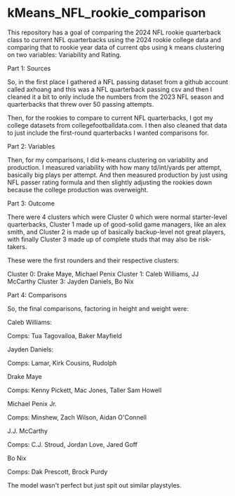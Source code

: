 # kMeans_NFL_rookie_comparison
This repository has a goal of comparing the 2024 NFL rookie quarterback class to current NFL quarterbacks using the 2024 rookie college data and comparing that 
to rookie year data of current qbs using k means clustering on two variables: Variability and Rating.

Part 1: Sources

So, in the first place I gathered a NFL passing dataset from a github account called axhoang and this was a NFL quarterback passing csv and then I cleaned it a bit to only include the numbers from the 2023 NFL season and quarterbacks that threw over 50 passing attempts.

Then, for the rookies to compare to current NFL quarterbacks, I got my college datasets from collegefootballdata.com. I then also cleaned that data to just include the first-round quarterbacks I wanted comparisons for.

Part 2: Variables

Then, for my comparisons, I did k-means clustering on variability and production. I measured variability with how many td/int/yards per attempt, basically big plays per attempt. And then measured production by just using NFL passer rating formula and then slightly adjusting the rookies down because the college production was overweight.

Part 3: Outcome

There were 4 clusters which were Cluster 0 which were normal starter-level quarterbacks, Cluster 1 made up of good-solid game managers, like an alex smith, and Cluster 2 is made up of basically backup-level not great players, with finally Cluster 3 made up of complete studs that may also be risk-takers.

These were the first rounders and their respective clusters:

Cluster 0: Drake Maye, Michael Penix
Cluster 1: Caleb Williams, JJ McCarthy
Cluster 3: Jayden Daniels, Bo Nix

Part 4: Comparisons

So, the final comparisons, factoring in height and weight were:

Caleb Williams: 

Comps: Tua Tagovailoa, Baker Mayfield

Jayden Daniels:

Comps: Lamar, Kirk Cousins, Rudolph

Drake Maye

Comps: Kenny Pickett, Mac Jones, Taller Sam Howell

Michael Penix Jr.

Comps: Minshew, Zach Wilson, Aidan O'Connell

J.J. McCarthy

Comps: C.J. Stroud, Jordan Love, Jared Goff

Bo Nix

Comps: Dak Prescott, Brock Purdy

The model wasn't perfect but just spit out similar playstyles.
